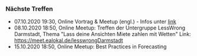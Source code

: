 ### Nächste Treffen

  * 07.10.2020 19:30, Online Vortrag & Meetup (engl.) - Infos unter [link](https://www.facebook.com/groups/EADarmstadt/permalink/3319792634783997/)
  * 08.10.2020 18:50, Online Meetup: Treffen der Untergruppe LessWrong Darmstadt, Thema "Lass deine Ansichten Miete zahlen mit Wetten" Link: https://meet.ealokal.de/lesswrongDarmstadt
  * 15.10.2020 18:50, Online Meetup: Best Practices in Forecasting
